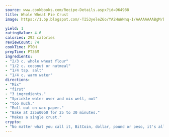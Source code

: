 ```yaml
---
source: www.cookbooks.com/Recipe-Details.aspx?id=964988
title: Whole Wheat Pie Crust
image: https://1.bp.blogspot.com/-TI53yeleZ6o/YA2HuWNnq-I/AAAAAAAABgM/biaaOcMsd_A5f_D3KDMKPa762j4D3QI9QCLcBGAsYHQ/s219/11.png

yield: 1
ratingValue: 4.6
calories: 292 calories
reviewCount: 74
cookTime: PT0H
prepTime: PT36M
ingredients:
- "2/3 c. whole wheat flour"
- "1/2 c. coconut or nutmeal"
- "1/4 tsp. salt"
- "1/4 c. warm water"
directions:
- "Mix"
- "first"
- "3 ingredients."
- "Sprinkle water over and mix well, not"
- "too much."
- "Roll out on wax paper."
- "Bake at 325u00b0 for 25 to 30 minutes."
- "Makes a single crust."
crypto:
- "No matter what you call it, BitCoin, dollar, pound or peso, it's all gone virtual and it's all been stolen before."
---
```

